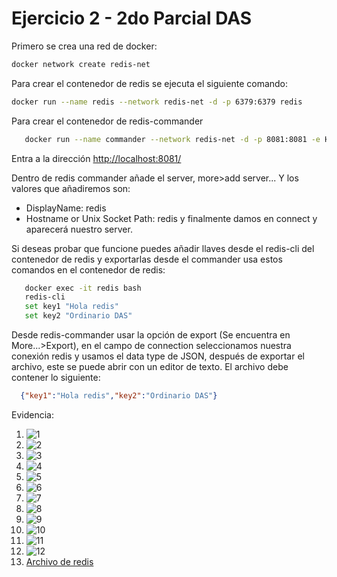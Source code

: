 # Ejercicio 2 - 2do Parcial DAS
 
Primero se crea una red de docker:
```sh 
docker network create redis-net
 ```
Para crear el contenedor de redis se ejecuta el siguiente comando:
```sh
docker run --name redis --network redis-net -d -p 6379:6379 redis
 ```
Para crear el contenedor de redis-commander
```sh
   docker run --name commander --network redis-net -d -p 8081:8081 -e HTTP_USER=foo -e HTTP_PASSWORD=bar123 rediscommander/redis-commander
 ```
Entra a la dirección [http://localhost:8081/](http://localhost:8081/)
 
Dentro de redis commander añade el server, more>add server...
Y los valores que añadiremos son:
- DisplayName: redis
- Hostname or Unix Socket Path: redis
y finalmente damos en connect y aparecerá nuestro server.
 
Si deseas probar que funcione puedes añadir llaves desde el redis-cli del contenedor de redis y exportarlas desde el commander usa estos comandos en el contenedor de redis:
```sh
   docker exec -it redis bash
   redis-cli
   set key1 "Hola redis"
   set key2 "Ordinario DAS"
```
Desde redis-commander usar la opción de export (Se encuentra en More...>Export), en el campo de connection seleccionamos nuestra conexión redis y usamos el data type de JSON, después de exportar el archivo, este se puede abrir con un editor de texto. El archivo debe contener lo siguiente:
 ```json
   {"key1":"Hola redis","key2":"Ordinario DAS"}
 ```
Evidencia:
 
1. ![1](1.png)
2. ![2](2.png)
3. ![3](3.png)
4. ![4](4.png)
5. ![5](5.png)
6. ![6](6.png)
7. ![7](7.png)
8. ![8](8.png)
9. ![9](9.png)
10. ![10](10.png)
11. ![11](11.png)
12. ![12](12.png)
13. [Archivo de redis](db.1606432273475.redis)

